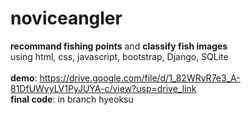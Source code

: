 # noviceangler
<b>recommand fishing points</b> and <b>classify fish images</b>
<br> using html, css, javascript, bootstrap, Django, SQLite
<br><br><b>demo</b>: https://drive.google.com/file/d/1_82WRyR7e3_A-81DfUWyyLV1PyJUYA-c/view?usp=drive_link
<br><b>final code</b>: in branch hyeoksu
